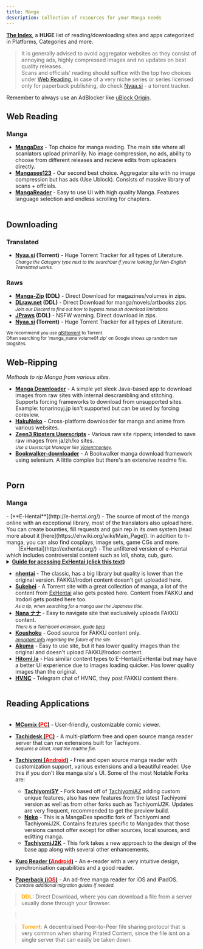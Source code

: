 ```yaml
---
title: Manga
description: Collection of resources for your Manga needs
---
```

[**The Index**](https://theindex.moe/), a **HUGE** list of reading/downloading sites and apps categorized in Platforms, Categories and more.

> It is generally advised to avoid aggregator websites as they consist of annoying ads, highly compressed images and no updates on best quality releases.  
> Scans and officials' reading should suffice with the top two choices under <a target="_self" href="#web-reading">Web Reading</a>, in case of a very niche series or series licensed only for paperback publishing, do check [Nyaa.si](https://nyaa.si/?c=3_0) - a torrent tracker.

Remember to always use an AdBlocker like [uBlock Origin](https://github.com/gorhill/uBlock).  

## Web Reading

<h3>Manga</h3>

- [**MangaDex**](https://mangadex.org/) - Top choice for manga reading. The main site where all scanlators upload primarilily. No image compression, no ads, ability to choose from different releases and recieve edits from uploaders directly.   
- [**Mangasee123**](https://mangasee123.com/) - Our second best choice. Aggregator site with no image compression but has ads (Use Ublock). Consists of massive library of scans + offcials.
- [**MangaReader**](https://mangareader.to/) - Easy to use UI with high quality Manga. Features language selection and endless scrolling for chapters.
&nbsp;  
&nbsp;
## Downloading

<h3>Translated</h3>

- **[Nyaa.si](https://nyaa.si/?c=3_1) (Torrent)** - Huge Torrent Tracker for all types of Literature.  
*<small>Change the Category type next to the searchbar if you're looking for Non-English Translated works.</small>*

<h3>Raws</h3>

- **[Manga-Zip](https://manga-zip.is/post) (DDL)** - Direct Download for magazines/volumes in zips.
- **[DLraw.net](https://dlraw.net/) (DDL)** - Direct Download for manga/novels/artbooks zips.  
*<small>Join our Discord to find out how to bypass mexa.sh download limitations.</small>*
- **[JPraws](https://jraws.net/) (DDL)** - NSFW warning. Direct download in zips.
- **[Nyaa.si](https://nyaa.si/?c=3_3) (Torrent)** - Huge Torrent Tracker for all types of Literature.

<small>We recommend you use [qBittorrent](https://www.qbittorrent.org/) to Torrent.</small>  
<small>Often searching for 'manga_name volume01 zip' on Google shows up random raw blogsites.</small>
## Web-Ripping

*Methods to rip Manga from various sites.*

- [**Manga Downloader**](https://redsquirrel87.altervista.org/doku.php/manga-downloader) - A simple yet sleek Java-based app to download images from raw sites with internal descrambling and stitching. Supports forcing frameworks to download from unsupported sites. Example: tonarinoyj.jp isn't supported but can be used by forcing coreview.  
- [**HakuNeko**](https://hakuneko.download/) - Cross-platform downloader for manga and anime from various websites.  
- [**Zeen3 Ripsters Userscripts**](https://zeen3.gitlab.io/ripsters/) - Various raw site rippers; intended to save raw images from ja/zh/ko sites.  
*<small>Use a Userscript Manager like [Violentmonkey](https://violentmonkey.github.io).</small>*  
- [**Bookwalker-downloader**](https://github.com/xuzhengyi1995/Manga_downloader) - A Bookwalker manga download framework using selenium. A little complex but there's an extensive readme file.
&nbsp;  
&nbsp;

## Porn

<h3>Manga</h3>
- [**E-Hentai**](http://e-hentai.org/) - The source of most of the manga online with an exceptional library, most of the translators also upload here. You can create bounties, fill requests and gain rep in its own system (read more about it [here](https://ehwiki.org/wiki/Main_Page)). In addition to h-manga, you can also find cosplays, image sets, game CGs and more.   
&nbsp;&nbsp;&nbsp;&nbsp;&nbsp;&nbsp;&nbsp;&nbsp;[ExHentai](http://exhentai.org/) - The unfiltered version of e-Hentai which includes controversial content such as loli, shota, cub, guro. 
<details>
	<summary><b><u>Guide for acessing ExHentai (click this text)</u></b></summary>
	<p>
		<h4><span style="color:#00ff00">Step 0: VPN</span></h4>
		<blockquote>Depending on your region (especially Asia), you may not be able to access Exhentai no matter how many accounts you make. The only region that guarantees success is North America. Any VPN services will work in theory; however, you should try to use a paid VPN service for this, free VPNs may not work.</blockquote>  
		<h4><span style="color:#00ff00">Step 1: Clear your cookies:</span></h4>
		<blockquote>There are many methods for this including dozens of Chrome and Firefox extensions, some browsers even have a built-in cookie editor. Just make sure to clear cookies on both <a href="https://e-hentai.org/" target="_blank">E-Hentai</a> and <a href="https://exhentai.org/" target="_blank">ExHentai</a> (Should show a blank page).</blockquote>
		<h4><span style="color:#00ff00">Step 2: Create a new E-Hentai account</span></h4>
		<blockquote>If you have an old account that can't access ExHentai, you should also create a new one <a href="https://forums.e-hentai.org/index.php?act=Reg" target="_blank">here</a>.</blockquote>
		<h4><span style="color:#00ff00">Step 3: Wait 7-10 days</span></h4>
		<blockquote>Waiting sucks, but be patient, after this you'll have access to sadpanda for life.</blockquote>
		<h4><span style="color:#00ff00">Step 4: Enjoy</span></h4>
		<blockquote>In case ExHentai still shows a blank page, repeat <span style="color:#00ff00">Step 1</span>.</blockquote>
	</p>
</details>

- [**nhentai**](https://nhentai.net) - The classic, has a big library but quality is lower than the original version. FAKKU/Irodori content doesn't get uploaded here.
- [**Sukebei**](https://sukebei.nyaa.si/?c=1_4) - A Torrent site with a great collection of manga, a lot of the content from [ExHentai](http://exhentai.org/) also gets posted here. Content from FAKKU and Irodori gets posted here too.  
*<small>As a tip, when searching for a manga use the Japanese title.</small>*
- [**Nana ナナ**](https://nana.my.id) - Easy to navigate site that exclusively uploads FAKKU content.  
*<small>There is a Tachiyomi extension, guide [here](https://nana.my.id/tutorial)</small>*
- [**Koushoku**](https://koushoku.org) - Good source for FAKKU content only.  
*<small>[Important Info](https://web.archive.org/web/20220808172315/https://koushoku.org/2022.08.07.txt) regarding the future of the site.</small>*
- [**Akuma**](https://akuma.moe) - Easy to use site, but it has lower quality images than the original and doesn't upload FAKKU/Irodori content.
- [**Hitomi.la**](https://hitomi.la/) - Has similar content types to E-Hentai/ExHentai but may have a better UI experience due to images loading quicker. Has lower quality images than the original.
- [**HVNC**](https://t.me/FakkuFREE) - Telegram chat of HVNC, they post FAKKU content there.
&nbsp;  
&nbsp;

## Reading Applications
<ul>
&nbsp;
<li><a href="https://sourceforge.net/p/mcomix/wiki/Home/" target="_blank"><b>MComix (<span style="color:red">PC</span>)</b></a> - User-friendly, customizable comic viewer.</li></ul>

- [**Tachidesk (<span style="color:red">PC</span>)**](https://github.com/Suwayomi/Tachidesk-Server) - A multi-platform free and open source manga reader server that can run extensions built for Tachiyomi.  
*<small>Requires a client, read the readme file.</small>*

- [**Tachiyomi (<span style="color:red">Android</span>)**](https://tachiyomi.org/) - Free and open source manga reader with customization support, various extensions and a beautiful reader. Use this if you don't like manga site's UI. Some of the most Notable Forks are:   
 
	- [**TachiyomiSY**](https://tachiyomi.org/forks/TachiyomiSY/) - Fork based off of [TachiyomiAZ](https://tachiyomi.org/forks/TachiyomiAZ/) adding custom unique features, also has new features from the latest Tachiyomi version as well as from other forks such as TachiyomiJ2K. Updates are very frequent, recommended to get the preview build.  
	- [**Neko**](https://tachiyomi.org/forks/Neko/) - This is a MangaDex specific fork of Tachiyomi and TachiyomiJ2K. Contains features specific to Mangadex that those versions cannot offer except for other sources, local sources, and editting manga.  
	- [**TachiyomiJ2K**](https://tachiyomi.org/forks/TachiyomiJ2K/) - This fork takes a new approach to the design of the base app along with several other enhancements.

- [**Kuro Reader (<span style="color:red">Android</span>)**](https://play.google.com/store/apps/details?id=br.com.kurotoshiro.leitor_manga) - An e-reader with a very intuitive design, synchronisation capabilities and a good reader.

- [**Paperback (<span style="color:red">iOS</span>)**](https://paperback.moe/) - An ad-free manga reader for iOS and iPadOS.  
*<small>Contains additional migration guides if needed.</small>*

> <span style="color:orange">**DDL:**</span> Direct Download, where you can download a file from a server usually done through your Browser.    

> &nbsp;
  
> <span style="color:orange">**Torrent:**</span> A decentralised Peer-to-Peer file sharing protocol that is very common when sharing Pirated Content, since the file isnt on a single server that can easily be taken down.
